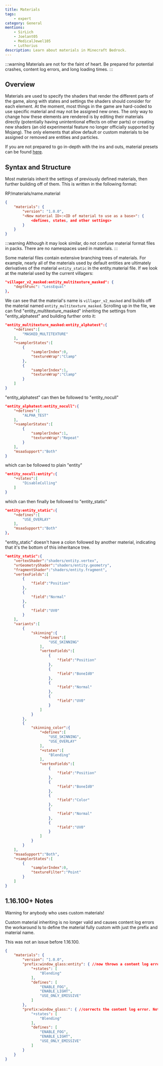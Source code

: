 ```yaml
---
title: Materials
tags:
    - expert
category: General
mentions:
    - SirLich
    - Joelant05
    - MedicalJewel105
    - Luthorius
description: Learn about materials in Minecraft Bedrock.
---
```


:::warning
Materials are not for the faint of heart. Be prepared for potential crashes, content log errors, and long loading times.
:::

## Overview

Materials are used to specify the shaders that render the different parts of the game, along with states and settings the shaders should consider for each element.
At the moment, most things in the game are hard-coded to use specific material and may not be assigned new ones. The only way to change how these elements are rendered is by editing their materials directly (potentially having unintentional effects on other parts) or creating new shaders (an old experimental feature no longer officially supported by Mojang). The only elements that allow default or custom materials to be assigned or removed are entities and particles.

If you are not prepared to go in-depth with the ins and outs, material presets can be found [here](/documentation/materials).

## Syntax and Structure

Most materials inherit the settings of previously defined materials, then further building off of them. This is written in the following format:

<CodeHeader>RP/materials/name.material</CodeHeader>

```json
{
	"materials": {
		"version": "1.0.0",
		"<New material ID>:<ID of material to use as a base>": {
    		<defines, states, and other settings>
		}
	}
}
```

:::warning
Although it may look similar, do not confuse material format files in packs. There are no namespaces used in materials.
:::

Some material files contain extensive branching trees of materials. For example, nearly all of the materials used by default entities are ultimately derivatives of the material `entity_static` in the entity.material file. If we look at the material used by the current villagers:

<CodeHeader></CodeHeader>

```json
"villager_v2_masked:entity_multitexture_masked": {
    "depthFunc": "LessEqual"
},
```

We can see that the material's name is `villager_v2_masked` and builds off the material named `entity_multitexture_masked`.
Scrolling up in the file, we can find "entity_multitexture_masked" inheriting the settings from "entity_alphatest" and building further onto it:

<CodeHeader></CodeHeader>

```json
"entity_multitexture_masked:entity_alphatest":{
    "+defines":[
        "MASKED_MULTITEXTURE"
    ],
    "+samplerStates":[
        {
            "samplerIndex":0,
            "textureWrap":"Clamp"
        },
        {
            "samplerIndex":1,
            "textureWrap":"Clamp"
        }
    ]
}
```

"entity_alphatest" can then be followed to "entity_nocull"

<CodeHeader></CodeHeader>

```json
"entity_alphatest:entity_nocull":{
    "+defines":[
        "ALPHA_TEST"
    ],
    "+samplerStates":[
        {
            "samplerIndex":1,
            "textureWrap":"Repeat"
        }
    ],
    "msaaSupport":"Both"
}
```

which can be followed to plain "entity"

<CodeHeader></CodeHeader>

```json
"entity_nocull:entity":{
    "+states":[
        "DisableCulling"
    ]
}
```

which can then finally be followed to "entity_static"

<CodeHeader></CodeHeader>

```json
"entity:entity_static":{
    "+defines":[
        "USE_OVERLAY"
    ],
    "msaaSupport":"Both"
},

```

"entity_static" doesn't have a colon followed by another material, indicating that it's the bottom of this inheritance tree.

<CodeHeader></CodeHeader>

```json
"entity_static":{
    "vertexShader":"shaders/entity.vertex",
    "vrGeometryShader":"shaders/entity.geometry",
    "fragmentShader":"shaders/entity.fragment",
    "vertexFields":[
        {
            "field":"Position"
        },
        {
            "field":"Normal"
        },
        {
            "field":"UV0"
        }
    ],
    "variants":[
        {
            "skinning":{
                "+defines":[
                    "USE_SKINNING"
                ],
                "vertexFields":[
                    {
                        "field":"Position"
                    },
                    {
                        "field":"BoneId0"
                    },
                    {
                        "field":"Normal"
                    },
                    {
                        "field":"UV0"
                    }
                ]
            }
        },
        {
            "skinning_color":{
                "+defines":[
                    "USE_SKINNING",
                    "USE_OVERLAY"
                ],
                "+states":[
                    "Blending"
                ],
                "vertexFields":[
                    {
                        "field":"Position"
                    },
                    {
                        "field":"BoneId0"
                    },
                    {
                        "field":"Color"
                    },
                    {
                        "field":"Normal"
                    },
                    {
                        "field":"UV0"
                    }
                ]
            }
        }
    ],
    "msaaSupport":"Both",
    "+samplerStates":[
        {
            "samplerIndex":0,
            "textureFilter":"Point"
        }
    ]
}
```

## 1.16.100+ Notes

Warning for anybody who uses custom materials!

Custom material inheriting is no longer valid and causes content log errors the workaround Is to define the material fully custom with just the prefix and material name.

This was not an issue before 1.16.100.

```json
{
    "materials": {
        "version": "1.0.0",
        "prefix:window_glass:entity": { //now throws a content log error.
            "+states": [
                "Blending"
            ],
            "defines": [
                "ENABLE_FOG",
                "ENABLE_LIGHT",
                "USE_ONLY_EMISSIVE"
            ]
        },
        "prefix:window_glass:": { //corrects the content log error. Note: may have to also define the old inherited values.
            "+states": [
                "Blending"
            ],
            "defines": [
                "ENABLE_FOG",
                "ENABLE_LIGHT",
                "USE_ONLY_EMISSIVE"
            ]
        }
    }
}
```